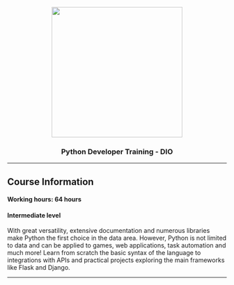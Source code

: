 <p align="center">
<img width="300" height="300" src="https://hermes.dio.me/tracks/aa71615b-e701-4cec-bb64-71ba6974c5fe.png"></img>

<h3 align="center"> Python Developer Training - DIO</h3>
</p>

***

## Course Information

#### Working hours: 64 hours

#### Intermediate level

<p>With great versatility, extensive documentation and numerous libraries make Python the first choice in the data area. However, Python is not limited to data and can be applied to games, web applications, task automation and much more! Learn from scratch the basic syntax of the language to integrations with APIs and practical projects exploring the main frameworks like Flask and Django.</p>

***
